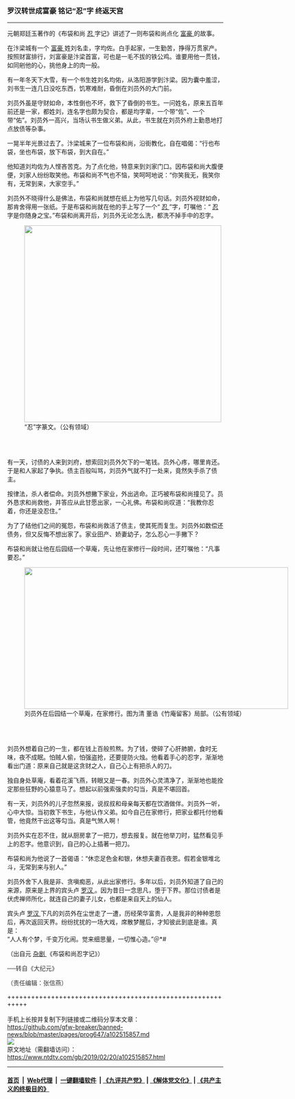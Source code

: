 ### 罗汉转世成富豪 铭记“忍”字 终返天宫
------------------------

<div class="post_content">
 <div class="column">
  <div class="arttop mbottom20">
   <div class="blue16 subtitle mtop10">
    元朝郑廷玉著作的《布袋和尚
    <a href="https://www.ntdtv.com/gb/忍.htm">
     忍
    </a>
    字记》讲述了一则布袋和尚点化
    <a href="https://www.ntdtv.com/gb/富豪.htm">
     富豪
    </a>
    的故事。
   </div>
  </div>
 </div>
 <p>
  在汴梁城有一个
  <a href="https://www.ntdtv.com/gb/富豪.htm">
   富豪
  </a>
  姓刘名圭，字均佐。白手起家，一生勤苦，挣得万贯家产。按照财富排行，刘富豪是汴梁首富，可也是一毛不拔的铁公鸡。谁要用他一贯钱，如同剜他的心，挑他身上的肉一般。
 </p>
 <p>
  有一年冬天下大雪，有一个书生姓刘名均佑，从洛阳游学到汴梁。因为囊中羞涩，刘书生一连几日没吃东西，饥寒难耐，昏倒在刘员外的大门前。
 </p>
 <p>
  刘员外虽是守财如命，本性倒也不坏，救下了昏倒的书生。一问姓名，原来五百年前还是一家，都姓刘，连名字也颇为契合，都是均字辈，一个带“佐”、一个带“佑”。刘员外一高兴，当场认书生做义弟。从此，书生就在刘员外府上勤恳地打点放债等杂事。
 </p>
 <p>
  一晃半年光景过去了。汴梁城来了一位布袋和尚，沿街教化，自在唱偈：“行也布袋，坐也布袋，放下布袋，到大自在。”
 </p>
 <p>
  他知道刘均佐为人悭吝苦克。为了点化他，特意来到刘家门口。因布袋和尚大腹便便，刘家人纷纷取笑他。布袋和尚不气也不恼，笑呵呵地说：“你笑我无，我笑你有，无常到来，大家空手。”
 </p>
 <p>
  刘员外不晓得什么是佛法，布袋和尚就想在纸上为他写几句话。刘员外视财如命，那肯舍得用一张纸。于是布袋和尚就在他的手上写了一个“
  <a href="http://www.epochtimes.com/b5/tag/%e5%bf%8d.html">
   忍
  </a>
  ”字，叮嘱他：“
  <a href="https://www.ntdtv.com/gb/忍.htm">
   忍
  </a>
  字是你随身之宝。”布袋和尚离开后，刘员外无论怎么洗，都洗不掉手中的忍字。
 </p>
 <figure class="wp-caption aligncenter" id="attachment_11022913" style="width: 459px;">
  <a href="http://i.epochtimes.com/assets/uploads/2019/02/6f4ef5bdb78e46a809f4f0cc24a4d665.png">
   <img alt="" class=" wp-image-11022913" height="459" src="http://i.epochtimes.com/assets/uploads/2019/02/6f4ef5bdb78e46a809f4f0cc24a4d665-450x450.png" width="459"/>
  </a>
  <br/><figcaption class="wp-caption-text">
   “忍”字篆文。（公有领域）
  </figcaption><br/>
 </figure><br/>
 <p>
  有一天，讨债的人来到刘府，想索回刘员外欠下的一笔钱。员外心疼，哪里肯还。于是和人家起了争执。债主百般叫骂，刘员外气就不打一处来，竟然失手杀了债主。
 </p>
 <p>
  按律法，杀人者偿命。刘员外想撇下家业，外出逃命。正巧被布袋和尚撞见了。员外恳求和尚救他，并答应从此甘愿出家，一心礼佛。布袋和尚叹道：“我教你忍着，你还是没忍住。”
 </p>
 <p>
  为了了结他们之间的冤怨，布袋和尚救活了债主，使其死而复生。刘员外如数偿还债务，但又反悔不想出家了。家业田产、娇妻幼子，怎么忍心一手撇下？
 </p>
 <p>
  布袋和尚就让他在后园结一个草庵，先让他在家修行一段时间，还叮嘱他：“凡事要忍。”
 </p>
 <figure class="wp-caption aligncenter" id="attachment_11022886" style="width: 615px;">
  <a href="http://i.epochtimes.com/assets/uploads/2019/02/6b6dd2527b8a765206c53e46df98f5ba.jpg">
   <img alt="" class="wp-image-11022886 " height="330" src="http://i.epochtimes.com/assets/uploads/2019/02/6b6dd2527b8a765206c53e46df98f5ba-e1549246795887-600x322.jpg" width="615"/>
  </a>
  <br/><figcaption class="wp-caption-text">
   刘员外在后园结一个草庵，在家修行。图为清 董诰《竹庵留客》局部。（公有领域）
  </figcaption><br/>
 </figure><br/>
 <p>
  刘员外想着自己的一生，都在钱上百般煎熬。为了钱，使碎了心肝肺腑，食时无味，夜不成眠。怕贼人偷，怕强盗抢，还要提防火烛。他看着手心的忍字，渐渐地看出门道：原来自己就是这贪财之人，自己心上有把杀人的刀。
 </p>
 <p>
  独自身处草庵，看着花溪飞燕，转眼又是一春。刘员外心灵清净了，渐渐地也能拴定那些狂野的心猿意马了。想起以前强索强卖的勾当，真是不堪回首。
 </p>
 <p>
  有一天，刘员外的儿子忽然来报，说叔叔和母亲每天都在饮酒做伴。刘员外一听，心中大惊。当初救下书生，与他认作义弟。如今自己在家修行，把家业都托付他看管，他竟然干出这等勾当。真是气煞人啊！
 </p>
 <p>
  刘员外实在忍不住，就从厨房拿了一把刀，想去报复。就在他举刀时，猛然看见手上的忍字。他意识到，自己的心上插著一把刀。
 </p>
 <p>
  布袋和尚为他说了一首偈语：“休恋足色金和银，休想夫妻百夜恩。假若金银堆北斗，无常到来与别人。”
 </p>
 <p>
  刘员外舍下人我是非、贪嗔痴恶，从此出家修行。多年以后，刘员外知道了自己的来源，原来是上界的宾头卢
  <a href="https://www.ntdtv.com/gb/罗汉.htm">
   罗汉
  </a>
  。因为昔日一念思凡，堕于下界。那位讨债者是伏虎禅师所化，就连自己的妻子儿女，也都是来自天上的仙人。
 </p>
 <p>
  宾头卢
  <a href="https://www.ntdtv.com/gb/罗汉.htm">
   罗汉
  </a>
  下凡的刘员外在尘世走了一遭，历经荣华富贵，人是我非的种种恩怨后，再次返回天界。纷纷扰扰的一场大戏，席散梦醒后，才知彼此到底是谁。真是：
  <br>
   “人人有个梦，千变万化闹。觉来细思量，一切惟心造。”＠*#
  </br>
 </p>
 <p>
  （出自元
  <a href="https://www.ntdtv.com/gb/杂剧.htm">
   杂剧
  </a>
  《布袋和尚忍字记》）
 </p>
 <p>
  <span style="color: #343434; font-family: 'helvetica neue', helvetica, arial, sans-serif;">
   ──转自《大纪元》
  </span>
 </p>
 <p>
  <span style="color: #343434; font-family: 'helvetica neue', helvetica, arial, sans-serif;">
   （责任编辑：张信燕）
  </span>
 </p>
 <div class="single_ad">
 </div>
</div>

+++++++++++++++++++++++++++++++++++++++++++++++++++++++++++<br/><br/>
手机上长按并复制下列链接或二维码分享本文章：<br/>
https://github.com/gfw-breaker/banned-news/blob/master/pages/prog647/a102515857.md <br/>
<a href='https://github.com/gfw-breaker/banned-news/blob/master/pages/prog647/a102515857.md'><img src='https://github.com/gfw-breaker/banned-news/blob/master/pages/prog647/a102515857.md.png'/></a> <br/>
原文地址（需翻墙访问）：https://www.ntdtv.com/gb/2019/02/20/a102515857.html


------------------------
#### [首页](https://github.com/gfw-breaker/banned-news/blob/master/README.md) &nbsp;|&nbsp; [Web代理](https://github.com/labour-camp/helloworld) &nbsp;|&nbsp; [一键翻墙软件](https://github.com/gfw-breaker/nogfw/blob/master/README.md) &nbsp;| [《九评共产党》](https://github.com/gfw-breaker/9ping.md/blob/master/README.md#九评之一评共产党是什么) | [《解体党文化》](https://github.com/gfw-breaker/jtdwh.md/blob/master/README.md) | [《共产主义的终极目的》](https://github.com/gfw-breaker/gczydzjmd.md/blob/master/README.md)

